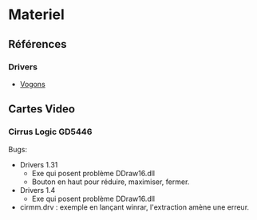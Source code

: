 # Materiel
## Références
### Drivers

- [Vogons](http://vogonsdrivers.com/index.php?catid=1&menustate=0,0)

## Cartes Video
### Cirrus Logic GD5446

Bugs:  

- Drivers 1.31  
    - Exe qui posent problème DDraw16.dll  
    - Bouton en haut pour réduire, maximiser, fermer.  
- Drivers 1.4  
    - Exe qui posent problème DDraw16.dll  
- cirmm.drv : exemple en lançant winrar, l'extraction amène une erreur.  

